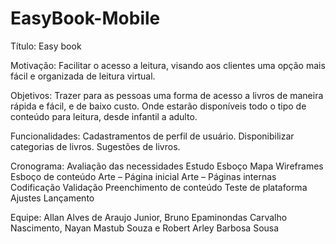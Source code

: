 # EasyBook-Mobile
Título: Easy book

Motivação: Facilitar o acesso a leitura, visando aos clientes uma opção mais fácil e organizada de leitura virtual.  

Objetivos: Trazer para as pessoas uma forma de acesso a livros de maneira rápida e fácil, e de baixo custo. Onde estarão disponíveis todo o tipo de conteúdo para leitura, desde infantil a adulto.  

Funcionalidades:
Cadastramentos de perfil de usuário. 
Disponibilizar categorias de livros.
Sugestões de livros. 

Cronograma:
Avaliação das necessidades 
Estudo 
Esboço 
Mapa 
Wireframes 
Esboço de conteúdo 
Arte – Página inicial 
Arte – Páginas internas 
Codificação 
Validação 
Preenchimento de conteúdo 
Teste de plataforma 
Ajustes 
Lançamento  

Equipe: Allan Alves de Araujo Junior, Bruno Epaminondas Carvalho Nascimento, Nayan Mastub Souza e Robert Arley Barbosa Sousa
